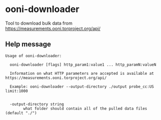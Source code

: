 # ooni-downloader
Tool to download bulk data from https://measurements.ooni.torproject.org/api/

## Help message
```
Usage of ooni-downloader:

  ooni-downloader [flags] http_param1:value1 ... http_paramN:valueN

  Information on what HTTP parameters are accepted is available at https://measurements.ooni.torproject.org/api/

  Example: ooni-downloader --output-directory ./output probe_cc:US limit:1000


  -output-directory string
        what folder should contain all of the pulled data files (default "./")
```
